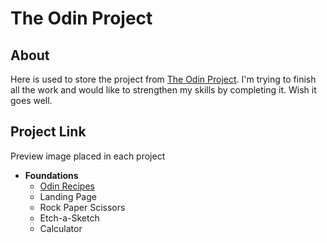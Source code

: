 # The Odin Project

## About

Here is used to store the project from [The Odin Project](https://www.theodinproject.com/). I'm trying to finish all the work and would like to strengthen my skills by completing it. Wish it goes well.

## Project Link

Preview image placed in each project

- **Foundations**
  - [Odin Recipes](https://noelle-kh.github.io/theOdinProject/odin-recipes/index.html)
  - Landing Page
  - Rock Paper Scissors
  - Etch-a-Sketch
  - Calculator
